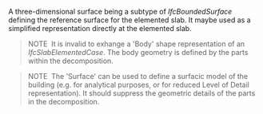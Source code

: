 A three-dimensional surface being a subtype of _IfcBoundedSurface_ defining the reference surface for the elemented slab. It maybe used as a simplified representation directly at the elemented slab.

> NOTE&nbsp; It is invalid to exhange a 'Body' shape representation of an _IfcSlabElementedCase_. The body geometry is defined by the parts within the decomposition.

> NOTE&nbsp; The 'Surface' can be used to define a surfacic model of the building (e.g. for analytical purposes, or for reduced Level of Detail representation). It should suppress the geometric details of the parts in the decomposition.